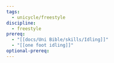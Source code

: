 ```yaml
---
tags:
  - unicycle/freestyle
discipline:
  - freestyle
prereq:
  - "[[docs/Uni Bible/skills/Idling]]"
  - "[[one foot idling]]"
optional-prereq: 
---
```

